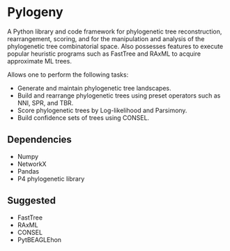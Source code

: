 Pylogeny
========

A Python library and code framework for phylogenetic tree reconstruction, rearrangement, scoring, and for the manipulation and analysis of the phylogenetic tree combinatorial space. Also possesses features to execute popular heuristic programs such as FastTree and RAxML to acquire approximate ML trees.

Allows one to perform the following tasks:

  - Generate and maintain phylogenetic tree landscapes.
  - Build and rearrange phylogenetic trees using preset operators such as NNI, SPR, and TBR.
  - Score phylogenetic trees by Log-likelihood and Parsimony.
  - Build confidence sets of trees using CONSEL.

Dependencies
-------------

 * Numpy
 * NetworkX
 * Pandas
 * P4 phylogenetic library

Suggested
-------------

 * FastTree
 * RAxML
 * CONSEL
 * PytBEAGLEhon
